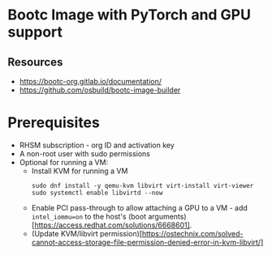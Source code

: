 # Bootc Image with PyTorch and GPU support

## Resources

* https://bootc-org.gitlab.io/documentation/
* https://github.com/osbuild/bootc-image-builder

# Prerequisites

* RHSM subscription - org ID and activation key
* A non-root user with sudo permissions
* Optional for running a VM:
    * Install KVM for running a VM
        ```console
        sudo dnf install -y qemu-kvm libvirt virt-install virt-viewer
        sudo systemctl enable libvirtd --now
        ```
    * Enable PCI pass-through to allow attaching a GPU to a VM - add `intel_iommu=on` to the host's (boot arguments)[https://access.redhat.com/solutions/6668601].
    * (Update KVM/libvirt permission)[https://ostechnix.com/solved-cannot-access-storage-file-permission-denied-error-in-kvm-libvirt/]
